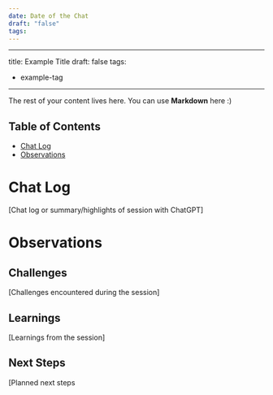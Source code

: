 ```yaml
---
date: Date of the Chat
draft: "false"
tags:
---
```

---
title: Example Title
draft: false
tags:
  - example-tag
---
 
The rest of your content lives here. You can use **Markdown** here :)
## Table of Contents
- [Chat Log](#chat-log)
- [Observations](#observations)

# Chat Log
[Chat log or summary/highlights of  session with ChatGPT]

# Observations
## Challenges
[Challenges encountered during the session]

## Learnings
[Learnings from the session]

## Next Steps
[Planned next steps